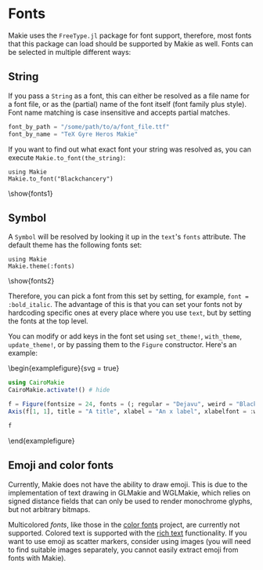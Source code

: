 # Fonts

Makie uses the `FreeType.jl` package for font support, therefore, most fonts that this package can load should be supported by Makie as well.
Fonts can be selected in multiple different ways:

## String

If you pass a `String` as a font, this can either be resolved as a file name for a font file, or as the (partial) name of the font itself (font family plus style).
Font name matching is case insensitive and accepts partial matches.

```julia
font_by_path = "/some/path/to/a/font_file.ttf"
font_by_name = "TeX Gyre Heros Makie"
```

If you want to find out what exact font your string was resolved as, you can execute `Makie.to_font(the_string)`:

```julia:fonts1
using Makie
Makie.to_font("Blackchancery")
```
\show{fonts1}

## Symbol

A `Symbol` will be resolved by looking it up in the `text`'s `fonts` attribute.
The default theme has the following fonts set:

```julia:fonts2
using Makie
Makie.theme(:fonts)
```
\show{fonts2}

Therefore, you can pick a font from this set by setting, for example, `font = :bold_italic`.
The advantage of this is that you can set your fonts not by hardcoding specific ones at every place where you use `text`, but by setting the fonts at the top level.

You can modify or add keys in the font set using `set_theme!`, `with_theme`, `update_theme!`, or by passing them to the `Figure` constructor.
Here's an example:

\begin{examplefigure}{svg = true}
```julia
using CairoMakie
CairoMakie.activate!() # hide

f = Figure(fontsize = 24, fonts = (; regular = "Dejavu", weird = "Blackchancery"))
Axis(f[1, 1], title = "A title", xlabel = "An x label", xlabelfont = :weird)

f
```
\end{examplefigure}

## Emoji and color fonts

Currently, Makie does not have the ability to draw emoji.
This is due to the implementation of text drawing in GLMakie and WGLMakie, which relies on signed distance fields that can only be used to render monochrome glyphs, but not arbitrary bitmaps.

Multicolored _fonts_, like those in the [color fonts](https://www.colorfonts.wtf/) project, are currently not supported.
Colored text is supported with the [rich text](https://docs.makie.org/stable/examples/plotting_functions/text/index.html#rich_text) functionality.
If you want to use emoji as scatter markers, consider using images (you will need to find suitable images separately, you cannot easily extract emoji from fonts with Makie).
